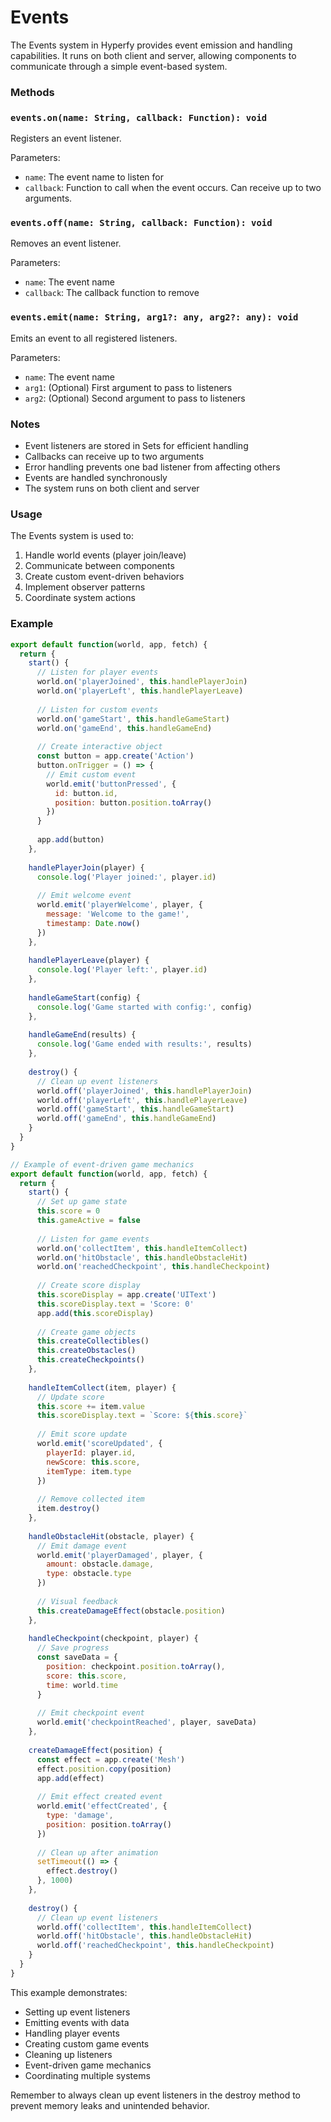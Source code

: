 # Events

The Events system in Hyperfy provides event emission and handling capabilities. It runs on both client and server, allowing components to communicate through a simple event-based system.

### Methods

### `events.on(name: String, callback: Function): void`

Registers an event listener.

Parameters:
- `name`: The event name to listen for
- `callback`: Function to call when the event occurs. Can receive up to two arguments.

### `events.off(name: String, callback: Function): void`

Removes an event listener.

Parameters:
- `name`: The event name
- `callback`: The callback function to remove

### `events.emit(name: String, arg1?: any, arg2?: any): void`

Emits an event to all registered listeners.

Parameters:
- `name`: The event name
- `arg1`: (Optional) First argument to pass to listeners
- `arg2`: (Optional) Second argument to pass to listeners

### Notes

- Event listeners are stored in Sets for efficient handling
- Callbacks can receive up to two arguments
- Error handling prevents one bad listener from affecting others
- Events are handled synchronously
- The system runs on both client and server

### Usage

The Events system is used to:

1. Handle world events (player join/leave)
2. Communicate between components
3. Create custom event-driven behaviors
4. Implement observer patterns
5. Coordinate system actions

### Example

```javascript
export default function(world, app, fetch) {
  return {
    start() {
      // Listen for player events
      world.on('playerJoined', this.handlePlayerJoin)
      world.on('playerLeft', this.handlePlayerLeave)
      
      // Listen for custom events
      world.on('gameStart', this.handleGameStart)
      world.on('gameEnd', this.handleGameEnd)
      
      // Create interactive object
      const button = app.create('Action')
      button.onTrigger = () => {
        // Emit custom event
        world.emit('buttonPressed', {
          id: button.id,
          position: button.position.toArray()
        })
      }
      
      app.add(button)
    },
    
    handlePlayerJoin(player) {
      console.log('Player joined:', player.id)
      
      // Emit welcome event
      world.emit('playerWelcome', player, {
        message: 'Welcome to the game!',
        timestamp: Date.now()
      })
    },
    
    handlePlayerLeave(player) {
      console.log('Player left:', player.id)
    },
    
    handleGameStart(config) {
      console.log('Game started with config:', config)
    },
    
    handleGameEnd(results) {
      console.log('Game ended with results:', results)
    },
    
    destroy() {
      // Clean up event listeners
      world.off('playerJoined', this.handlePlayerJoin)
      world.off('playerLeft', this.handlePlayerLeave)
      world.off('gameStart', this.handleGameStart)
      world.off('gameEnd', this.handleGameEnd)
    }
  }
}

// Example of event-driven game mechanics
export default function(world, app, fetch) {
  return {
    start() {
      // Set up game state
      this.score = 0
      this.gameActive = false
      
      // Listen for game events
      world.on('collectItem', this.handleItemCollect)
      world.on('hitObstacle', this.handleObstacleHit)
      world.on('reachedCheckpoint', this.handleCheckpoint)
      
      // Create score display
      this.scoreDisplay = app.create('UIText')
      this.scoreDisplay.text = 'Score: 0'
      app.add(this.scoreDisplay)
      
      // Create game objects
      this.createCollectibles()
      this.createObstacles()
      this.createCheckpoints()
    },
    
    handleItemCollect(item, player) {
      // Update score
      this.score += item.value
      this.scoreDisplay.text = `Score: ${this.score}`
      
      // Emit score update
      world.emit('scoreUpdated', {
        playerId: player.id,
        newScore: this.score,
        itemType: item.type
      })
      
      // Remove collected item
      item.destroy()
    },
    
    handleObstacleHit(obstacle, player) {
      // Emit damage event
      world.emit('playerDamaged', player, {
        amount: obstacle.damage,
        type: obstacle.type
      })
      
      // Visual feedback
      this.createDamageEffect(obstacle.position)
    },
    
    handleCheckpoint(checkpoint, player) {
      // Save progress
      const saveData = {
        position: checkpoint.position.toArray(),
        score: this.score,
        time: world.time
      }
      
      // Emit checkpoint event
      world.emit('checkpointReached', player, saveData)
    },
    
    createDamageEffect(position) {
      const effect = app.create('Mesh')
      effect.position.copy(position)
      app.add(effect)
      
      // Emit effect created event
      world.emit('effectCreated', {
        type: 'damage',
        position: position.toArray()
      })
      
      // Clean up after animation
      setTimeout(() => {
        effect.destroy()
      }, 1000)
    },
    
    destroy() {
      // Clean up event listeners
      world.off('collectItem', this.handleItemCollect)
      world.off('hitObstacle', this.handleObstacleHit)
      world.off('reachedCheckpoint', this.handleCheckpoint)
    }
  }
}
```

This example demonstrates:
- Setting up event listeners
- Emitting events with data
- Handling player events
- Creating custom game events
- Cleaning up listeners
- Event-driven game mechanics
- Coordinating multiple systems

Remember to always clean up event listeners in the destroy method to prevent memory leaks and unintended behavior.
